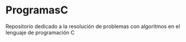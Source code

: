 # ProgramasC
Repositorio dedicado a la resolución de problemas con algoritmos en el lenguaje de programación C 
